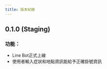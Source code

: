 ```yaml
---
title: 版本紀錄
---
```


## 0.1.0 \(Staging\)

### 功能：

* Line Bot正式上線
* 使用者輸入症狀和地點資訊能給予正確掛號資訊
